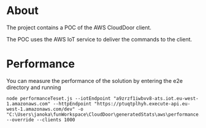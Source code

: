 # About

The project contains a POC of the AWS CloudDoor client.

The POC uses the AWS IoT service to deliver the commands to the client.

# Performance 

You can measure the performance of the solution by entering the e2e directory and running

```commandline
node performanceTeset.js --iotEndpoint "a9zrzf1iwbvv8-ats.iot.eu-west-1.amazonaws.com" --httpEndpoint "https://ptuqtplhyh.execute-api.eu-west-1.amazonaws.com/dev" -o "C:\Users\janoka\funWorkspace\CloudDoor\generatedStats\aws\performance.csv" --override --clients 1000
```